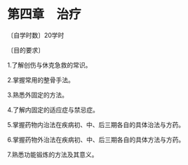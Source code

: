 # 第四章　治疗

〔自学时数〕20学时

〔目的要求〕

1.了解创伤与休克急救的常识。

2.掌握常用的整骨手法。

3.熟悉外固定的方法。

4.了解内固定的适应症与禁忌症。

5.掌握药物内治法在疾病初、中、后三期各自的具体治法与方药。

6.掌握药物外治法在疾病初、中、后三期各自的具体方法与方药。

7.熟悉功能锻炼的方法及其意义。
